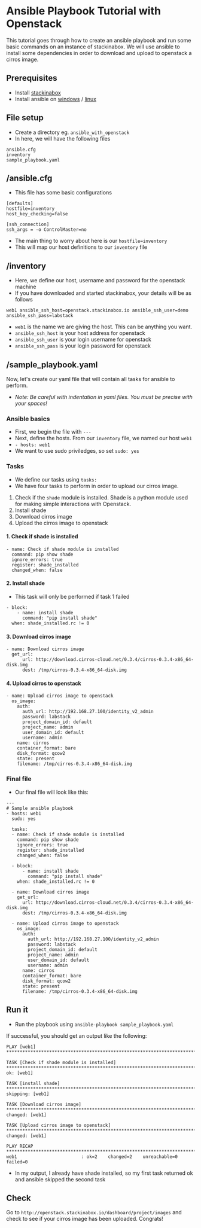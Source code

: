 # Ansible Playbook Tutorial with Openstack
This tutorial goes through how to create an ansible playbook and run some basic commands on an instance of stackinabox.
We will use ansible to install some dependencies in order to download and upload to openstack a cirros image.

## Prerequisites
- Install [stackinabox](https://github.com/dcfield/stackinabox.io)
- Install ansible on [windows](https://github.com/dcfield/ansible_on_windows) / [linux](http://docs.ansible.com/ansible/latest/installation_guide/intro_installation.html)

## File setup
- Create a directory eg. `ansible_with_openstack`
- In here, we will have the following files
````
ansible.cfg
inventory
sample_playbook.yaml
````

## /ansible.cfg
- This file has some basic configurations
````
[defaults]
hostfile=inventory
host_key_checking=false

[ssh_connection]
ssh_args = -o ControlMaster=no
````
- The main thing to worry about here is our `hostfile=inventory`
- This will map our host definitions to our `inventory` file

## /inventory
- Here, we define our host, username and password for the openstack machine
- If you have downloaded and started stackinabox, your details will be as follows
````
web1 ansible_ssh_host=openstack.stackinabox.io ansible_ssh_user=demo ansible_ssh_pass=labstack
````
- `web1` is the name we are giving the host. This can be anything you want.
- `ansible_ssh_host` is your host address for openstack
- `ansible_ssh_user` is your login username for openstack
- `ansible_ssh_pass` is your login password for openstack

## /sample_playbook.yaml
Now, let's create our yaml file that will contain all tasks for ansible to perform.

- *Note: Be careful with indentation in yaml files. You must be precise with your spaces!*

### Ansible basics
- First, we begin the file with `---`
- Next, define the hosts. From our `inventory` file, we named our host `web1`
- `- hosts: web1`
- We want to use sudo priviledges, so set `sudo: yes`

### Tasks
- We define our tasks using `tasks:`
- We have four tasks to perform in order to upload our cirros image.
1. Check if the `shade` module is installed. Shade is a python module used for making simple interactions with Openstack.
2. Install shade
3. Download cirros image
4. Upload the cirros image to openstack

#### 1. Check if shade is installed
````
- name: Check if shade module is installed
  command: pip show shade
  ignore_errors: true
  register: shade_installed
  changed_when: false
````

#### 2. Install shade
- This task will only be performed if task 1 failed
````
- block:
    - name: install shade
      command: "pip install shade"
  when: shade_installed.rc != 0
````

#### 3. Download cirros image
````
- name: Download cirros image
  get_url:
      url: http://download.cirros-cloud.net/0.3.4/cirros-0.3.4-x86_64-disk.img
      dest: /tmp/cirros-0.3.4-x86_64-disk.img
````

#### 4. Upload cirros to openstack
````
- name: Upload cirros image to openstack
  os_image:
    auth:
      auth_url: http://192.168.27.100/identity_v2_admin
      password: labstack
      project_domain_id: default
      project_name: admin
      user_domain_id: default
      username: admin
    name: cirros
    container_format: bare
    disk_format: qcow2
    state: present
    filename: /tmp/cirros-0.3.4-x86_64-disk.img
````

### Final file
- Our final file will look like this:
````
---
# Sample ansible playbook
- hosts: web1
  sudo: yes

  tasks:
  - name: Check if shade module is installed
    command: pip show shade
    ignore_errors: true
    register: shade_installed
    changed_when: false

  - block:
      - name: install shade
        command: "pip install shade"
    when: shade_installed.rc != 0

  - name: Download cirros image
    get_url:
      url: http://download.cirros-cloud.net/0.3.4/cirros-0.3.4-x86_64-disk.img
      dest: /tmp/cirros-0.3.4-x86_64-disk.img

  - name: Upload cirros image to openstack
    os_image:
      auth:
        auth_url: http://192.168.27.100/identity_v2_admin
        password: labstack
        project_domain_id: default
        project_name: admin
        user_domain_id: default
        username: admin
      name: cirros
      container_format: bare
      disk_format: qcow2
      state: present
      filename: /tmp/cirros-0.3.4-x86_64-disk.img

````

## Run it
- Run the playbook using `ansible-playbook sample_playbook.yaml`

If successful, you should get an output like the following:

````
PLAY [web1] *************************************************************************************************************************************************************************************

TASK [Check if shade module is installed] ******************************************************************************************************************************************************
ok: [web1]

TASK [install shade] ***************************************************************************************************************************************************************************
skipping: [web1]

TASK [Download cirros image] *******************************************************************************************************************************************************************
changed: [web1]

TASK [Upload cirros image to openstack] ********************************************************************************************************************************************************
changed: [web1]

PLAY RECAP *************************************************************************************************************************************************************************************
web1                        : ok=2    changed=2    unreachable=0    failed=0

````

- In my output, I already have shade installed, so my first task returned ok and ansible skipped the second task

## Check
Go to `http://openstack.stackinabox.io/dashboard/project/images` and check to see if your cirros image has been uploaded. Congrats!
